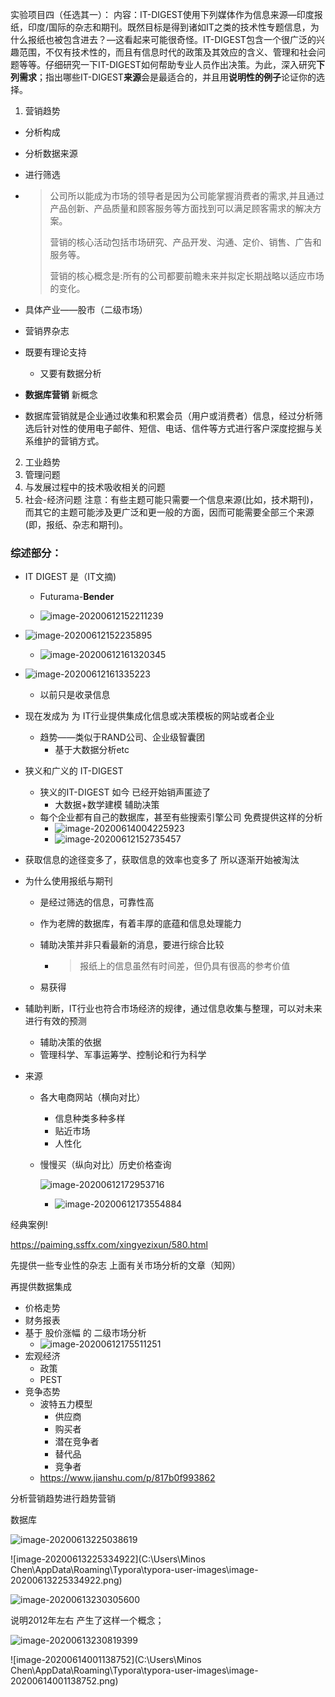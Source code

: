 实验项目四（任选其一）： 
内容：IT-DIGEST使用下列媒体作为信息来源—印度报纸，印度/国际的杂志和期刊。既然目标是得到诸如IT之类的技术性专题信息，为什么报纸也被包含进去？—这看起来可能很奇怪。IT-DIGEST包含一个很广泛的兴趣范围，不仅有技术性的，而且有信息时代的政策及其效应的含义、管理和社会问题等等。仔细研究一下IT-DIGEST如何帮助专业人员作出决策。为此，深入研究**下列需求**；指出哪些IT-DIGEST**来源**会是最适合的，并且用**说明性的例子**论证你的选择。
1)	营销趋势

- 分析构成

- 分析数据来源

- 进行筛选

- > 公司所以能成为市场的领导者是因为公司能掌握消费者的需求,并且通过产品创新、产品质量和顾客服务等方面找到可以满足顾客需求的解决方案。
  >
  > 营销的核心活动包括市场研究、产品开发、沟通、定价、销售、广告和服务等。
  >
  > 营销的核心概念是:所有的公司都要前瞻未来并拟定长期战略以适应市场的变化。

- 具体产业——股市（二级市场）

- 营销界杂志

- 既要有理论支持

  - 又要有数据分析

- **数据库营销** 新概念

- 数据库营销就是企业通过收集和积累会员（用户或消费者）信息，经过分析筛选后针对性的使用电子邮件、短信、电话、信件等方式进行客户深度挖掘与关系维护的营销方式。

2)	工业趋势
3)	管理问题
4)	与发展过程中的技术吸收相关的问题
5)	社会-经济问题
注意：有些主题可能只需要一个信息来源(比如，技术期刊)，而其它的主题可能涉及更广泛和更一般的方面，因而可能需要全部三个来源(即，报纸、杂志和期刊)。

### 综述部分：

- IT DIGEST 是（IT文摘) 

  - Futurama-**Bender**

  - ![image-20200612152211239](D:\temp\ISAS\1.png)
- ![image-20200612152235895](D:\temp\ISAS\2.png)
  - ![image-20200612161320345](D:\temp\ISAS\3.png)
- ![image-20200612161335223](D:\temp\ISAS\4.png)
  - 以前只是收录信息
- 现在发成为 为 IT行业提供集成化信息或决策模板的网站或者企业
  
  - 趋势——类似于RAND公司、企业级智囊团
    - 基于大数据分析etc
- 狭义和广义的 IT-DIGEST
  
  - 狭义的IT-DIGEST 如今 已经开始销声匿迹了
    - 大数据+数学建模 辅助决策
  - 每个企业都有自己的数据库，甚至有些搜索引擎公司 免费提供这样的分析
    - ![image-20200614004225923](D:\temp\ISAS\5.png)
    - ![image-20200612152735457](D:\temp\ISAS\6.png)
- 获取信息的途径变多了，获取信息的效率也变多了 所以逐渐开始被淘汰
  
- 为什么使用报纸与期刊
  
  - 是经过筛选的信息，可靠性高
  
  - 作为老牌的数据库，有着丰厚的底蕴和信息处理能力
  
  - 辅助决策并非只看最新的消息，要进行综合比较
  
    - > 报纸上的信息虽然有时间差，但仍具有很高的参考价值
  
  - 易获得
  
- 辅助判断，IT行业也符合市场经济的规律，通过信息收集与整理，可以对未来进行有效的预测
  
    - 辅助决策的依据
    - 管理科学、军事运筹学、控制论和行为科学
  
- 来源
  
  - 各大电商网站（横向对比）
  
      - 信息种类多种多样
      - 贴近市场
    - 人性化
  
  - 慢慢买（纵向对比）历史价格查询
  
    ![image-20200612172953716](D:\temp\ISAS\11.png)
  
    - ![image-20200612173554884](D:\temp\ISAS\12.png)

经典案例!

https://paiming.ssffx.com/xingyezixun/580.html

先提供一些专业性的杂志 上面有关市场分析的文章（知网）

再提供数据集成

- 价格走势
- 财务报表
- 基于 股价涨幅 的 二级市场分析
  - ![image-20200612175511251](D:\temp\ISAS\7.png)
- 宏观经济
  - 政策
  - PEST
- 竞争态势
  - 波特五力模型
    - 供应商
    - 购买者
    - 潜在竞争者
    - 替代品
    - 竞争者
  - https://www.jianshu.com/p/817b0f993862

分析营销趋势进行趋势营销



数据库

![image-20200613225038619](D:\temp\ISAS\8.png)

![image-20200613225334922](C:\Users\Minos Chen\AppData\Roaming\Typora\typora-user-images\image-20200613225334922.png)



![image-20200613230305600](D:\temp\ISAS\9.png)

说明2012年左右 产生了这样一个概念；

![image-20200613230819399](D:\temp\ISAS\10.png)

![image-20200614001138752](C:\Users\Minos Chen\AppData\Roaming\Typora\typora-user-images\image-20200614001138752.png)